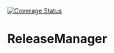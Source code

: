 [![Coverage Status](https://coveralls.io/repos/github/GilianGonnord/ReleaseManager/badge.svg?branch=main)](https://coveralls.io/github/GilianGonnord/ReleaseManager?branch=main)

# ReleaseManager

